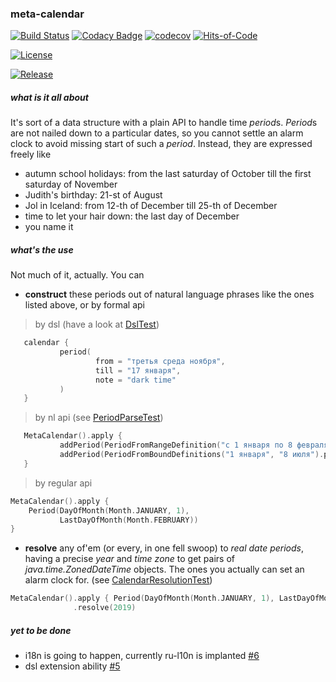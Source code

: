 ### meta-calendar

 [![Build Status](https://travis-ci.com/eparovyshnaya/meta-calendar.svg?branch=master)](https://travis-ci.com/eparovyshnaya/meta-calendar)
 [![Codacy Badge](https://api.codacy.com/project/badge/Grade/6d05c5201f9e4b0a90359399c570f13a)](https://www.codacy.com/manual/elena.parovyshnaya/meta-calendar?utm_source=github.com&amp;utm_medium=referral&amp;utm_content=eparovyshnaya/meta-calendar&amp;utm_campaign=Badge_Grade)
 [![codecov](https://codecov.io/gh/eparovyshnaya/meta-calendar/branch/master/graph/badge.svg)](https://codecov.io/gh/eparovyshnaya/meta-calendar)
 [![Hits-of-Code](https://hitsofcode.com/github/eparovyshnaya/meta-calendar)](https://hitsofcode.com/view/github/eparovyshnaya/meta-calendar)

[![License](https://img.shields.io/badge/license-MIT-green.svg)](https://github.com/eparovyshnaya/meta-calendar/blob/master/LICENSE.txt)

[![Release](https://img.shields.io/badge/Release-Latest%201.0.1-pink.svg)](https://github.com/eparovyshnaya/meta-calendar/releases/latest)
##### what is it all about
It's sort of a data structure with a plain API to handle time *period*s.
*Period*s are not nailed down to a particular dates, 
so you cannot settle an alarm clock to avoid missing start of such a *period*.
Instead, they are expressed freely like
 - autumn school holidays: from the last saturday of October till the first saturday of November
 - Judith's birthday: 21-st of August
 - Jol in Iceland: from 12-th of December till 25-th of December
 - time to let your hair down: the last day of December
 - you name it
 
##### what's the use 
Not much of it, actually. You can
 - **construct** these periods out of natural language phrases like the ones listed above, or by formal api
>by dsl (have a look at [DslTest](src/test/kotlin/ru/cleverclover/metacalendar/compose/DslTest.kt))
 ```kotlin
    calendar {
            period(
                    from = "третья среда ноября",
                    till = "17 января",
                    note = "dark time"
            )
    }
```
>by nl api (see [PeriodParseTest](src/test/kotlin/ru/cleverclover/metacalendar/parse/PeriodParseTest.kt))
 ```kotlin
    MetaCalendar().apply {
            addPeriod(PeriodFromRangeDefinition("с 1 января по 8 февраля").period())
            addPeriod(PeriodFromBoundDefinitions("1 января", "8 июля").period())
    }
```
>by regular api
```kotlin
MetaCalendar().apply {
    Period(DayOfMonth(Month.JANUARY, 1), 
           LastDayOfMonth(Month.FEBRUARY))
}
```
 - **resolve** any of'em (or every, in one fell swoop) to *real date periods*,
  having a precise *year* and *time zone* to get pairs of *java.time.ZonedDateTime* objects. 
  The ones you actually can set an alarm clock for.
  (see [CalendarResolutionTest](src/test/kotlin/ru/cleverclover/metacalendar/resolve/CalendarResolutionTest.kt))
```kotlin
MetaCalendar().apply { Period(DayOfMonth(Month.JANUARY, 1), LastDayOfMonth(Month.FEBRUARY)) }
              .resolve(2019)
```

##### yet to be done
 - i18n is going to happen, currently ru-l10n is implanted [#6](https://github.com/eparovyshnaya/meta-calendar/issues/6)
 - dsl extension ability [#5](https://github.com/eparovyshnaya/meta-calendar/issues/5)
